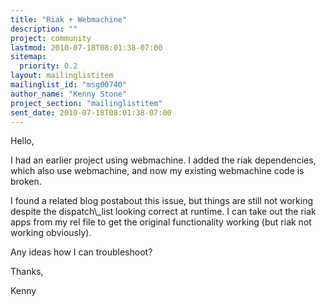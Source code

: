 ```yaml
---
title: "Riak + Webmachine"
description: ""
project: community
lastmod: 2010-07-18T08:01:38-07:00
sitemap:
  priority: 0.2
layout: mailinglistitem
mailinglist_id: "msg00740"
author_name: "Kenny Stone"
project_section: "mailinglistitem"
sent_date: 2010-07-18T08:01:38-07:00
---
```



Hello,

I had an earlier project using webmachine. I added the riak dependencies,
which also use webmachine, and now my existing webmachine code is broken.

I found a related blog
postabout
this issue, but things are still not working despite the dispatch\\_list
looking correct at runtime. I can take out the riak apps from my rel file
to get the original functionality working (but riak not working obviously).


Any ideas how I can troubleshoot?

Thanks,

Kenny
